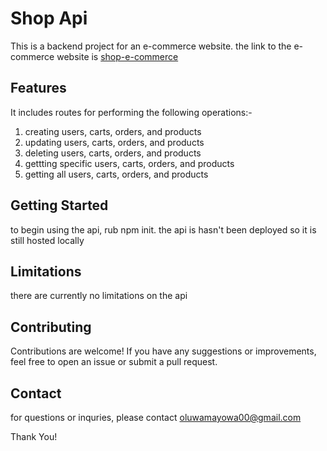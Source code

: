 # Shop Api

This is a backend project for an e-commerce website. the link to the e-commerce website is [shop-e-commerce](https://github.com/pasta022/shop-e-commerce-)

## Features

It includes routes for performing the following operations:-

1. creating users, carts, orders, and products
2. updating users, carts, orders, and products
3. deleting users, carts, orders, and products
4. gettting specific users, carts, orders, and products
5. getting all users, carts, orders, and products

## Getting Started

to begin using the api, rub npm init. the api is hasn't been deployed so it is still hosted locally

## Limitations

there are currently no limitations on the api

## Contributing

Contributions are welcome! If you have any suggestions or improvements, feel free to open an issue or submit a pull request.

## Contact

for questions or inquries, please contact oluwamayowa00@gmail.com

Thank You!
